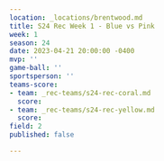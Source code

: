 ```yaml
---
location: _locations/brentwood.md
title: S24 Rec Week 1 - Blue vs Pink
week: 1
season: 24
date: 2023-04-21 20:00:00 -0400
mvp: ''
game-ball: ''
sportsperson: ''
teams-score:
- team: _rec-teams/s24-rec-coral.md
  score: 
- team: _rec-teams/s24-rec-yellow.md
  score: 
field: 2
published: false

---
```

